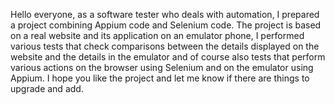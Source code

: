 Hello everyone, as a software tester who deals with automation, I prepared a project combining Appium code and Selenium code.
The project is based on a real website and its application on an emulator phone, I performed various tests that check comparisons between the details displayed on the website and the details in the emulator and of course also tests that perform various actions on the browser using Selenium and on the emulator using Appium.
I hope you like the project and let me know if there are things to upgrade and add.
